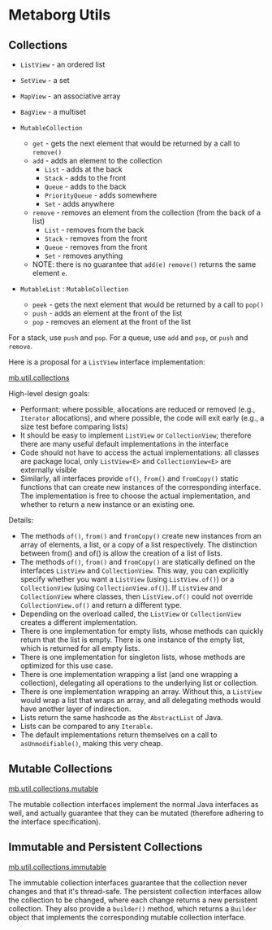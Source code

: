 # Metaborg Utils

## Collections

- `ListView` - an ordered list
- `SetView` - a set
- `MapView` - an associative array
- `BagView` - a multiset

- `MutableCollection`
  - `get` - gets the next element that would be returned by a call to `remove()`
  - `add` - adds an element to the collection
    - `List` - adds at the back
    - `Stack` - adds to the front
    - `Queue` - adds to the back
    - `PriorityQueue` - adds somewhere
    - `Set` - adds anywhere
  - `remove` - removes an element from the collection (from the back of a list)
    - `List` - removes from the back
    - `Stack` - removes from the front
    - `Queue` - removes from the front
    - `Set` - removes anything
  - NOTE: there is no guarantee that `add(e)` `remove()` returns the same element `e`.
  
- `MutableList` : `MutableCollection`
  - `peek` - gets the next element that would be returned by a call to `pop()`
  - `push` - adds an element at the front of the list
  - `pop` - removes an element at the front of the list  

For a stack, use `push` and `pop`.
For a queue, use `add` and `pop`, or `push` and `remove`.


Here is a proposal for a `ListView` interface implementation:

[mb.util.collections](src/main/java/mb/util/collections)

High-level design goals:
- Performant: where possible, allocations are reduced or removed (e.g., `Iterator` allocations), and where possible, the code will exit early (e.g., a size test before comparing lists)
- It should be easy to implement `ListView` or `CollectionView`; therefore there are many useful default implementations in the interface
- Code should not have to access the actual implementations: all classes are package local, only `ListView<E>` and `CollectionView<E>` are externally visible
- Similarly, all interfaces provide `of()`, `from()` and `fromCopy()` static functions that can create new instances of the corresponding interface.
  The implementation is free to choose the actual implementation, and whether to return a new instance or an existing one.

Details:
- The methods `of()`, `from()` and `fromCopy()` create new instances from an array of elements, a list, or a copy of a list respectively. The distinction between from() and of() is allow the creation of a list of lists.
- The methods `of()`, `from()` and `fromCopy()` are statically defined on the interfaces `ListView` and `CollectionView`. This way, you can explicitly specify whether you want a `ListView` (using `ListView.of()`) or a `CollectionView` (using `CollectionView.of()`). If `ListView` and `CollectionView` where classes, then `ListView.of()` could not override `CollectionView.of()` and return a different type.
- Depending on the overload called, the `ListView` or `CollectionView` creates a different implementation.
- There is one implementation for empty lists, whose methods can quickly return that the list is empty. There is one instance of the empty list, which is returned for all empty lists.
- There is one implementation for singleton lists, whose methods are optimized for this use case.
- There is one implementation wrapping a list (and one wrapping a collection), delegating all operations to the underlying list or collection.
- There is one implementation wrapping an array. Without this, a `ListView` would wrap a list that wraps an array, and all delegating methods would have another layer of indirection.
- Lists return the same hashcode as the `AbstractList` of Java.
- Lists can be compared to any `Iterable`.
- The default implementations return themselves on a call to `asUnmodifiable()`, making this very cheap.


## Mutable Collections

[mb.util.collections.mutable](src/main/java/mb/util/collections/mutable)

The mutable collection interfaces implement the normal Java interfaces as well,
and actually guarantee that they can be mutated (therefore adhering to the interface specification).


## Immutable and Persistent Collections

[mb.util.collections.immutable](src/main/java/mb/util/collections/immutable)

The immutable collection interfaces guarantee that the collection never changes and that it's
thread-safe. The persistent collection interfaces allow the collection to be changed,
where each change returns a new persistent collection. They also provide a `builder()` method,
which returns a `Builder` object that implements the corresponding mutable collection interface.
